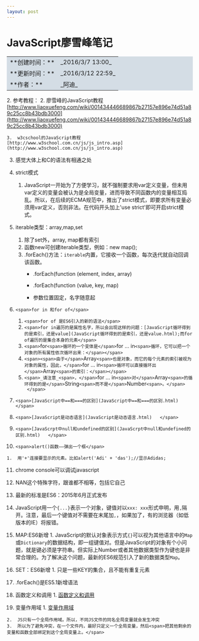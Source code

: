 ```yaml
---
layout: post
---
```


<a name="14946">

# JavaScript廖雪峰笔记

<div>

<table bgcolor="#D4DDE5" border="0">

<tbody>

<tr>

<td>**创建时间：**</td>

<td>_2016/3/7 13:00_</td>

</tr>

<tr>

<td>**更新时间：**</td>

<td>_2016/3/12 22:59_</td>

</tr>

<tr>

<td>**作者：**</td>

<td>_阿迪_</td>

</tr>

</tbody>

</table>

</div>

</a>

<div><a name="14946"><span></span></a>

<a name="14946"></a>
2.  <a name="14946">参考教程：</a>
    <a name="14946"></a>
    2.  <a name="14946">廖雪峰的JavaScript教程</a>[http://www.liaoxuefeng.com/wiki/001434446689867b27157e896e74d51a89c25cc8b43bdb3000](http://www.liaoxuefeng.com/wiki/001434446689867b27157e896e74d51a89c25cc8b43bdb3000)  

    3.  w3cschool的JavaScript教程[http://www.w3school.com.cn/js/js_intro.asp](http://www.w3school.com.cn/js/js_intro.asp)  

3.  感觉大体上和C的语法有相通之处
4.  strict模式  

    1.  JavaScript一开始为了方便学习，就不强制要求用var定义变量，但未用var定义的变量会被认为是全局变量，进而导致不同函数内的变量相互捣乱。所以，在后续的ECMA规范中，推出了strict模式，即要求所有变量必须用var定义，否则非法。在代码开头加上'use strict'即可开启strict模式。
5.  iterable类型：array,map,set
    1.  除了set外，array, map都有索引
    2.  函数new可创建iterable类型，例如：new map();
    3.  .forEach()方法：`iterable`<span>内置，</span><span>它接收一个函数，每次迭代就自动回调该函数。</span>
        *   .forEach(function (element, index, array) 

        *   .forEach(function (value, key, map) 

        *   <span style="font-family: Monaco, Courier, monospace;">参数位置固定，名字随意起</span>
6.  <span>`<span>for in 和for of</span>`</span>
    1.  <span>`<span>for of 是ES6引入的新的语法</span>`</span>
    2.  <span>`<span>for in遍历的是属性名字，所以会出现这样的问题：[JavaScript循环得到的是索引，还是value](JavaScript循环得到的是索引，还是value.html);而for of遍历的是集合本身的元素</span>`</span>
    3.  <span>`<span>`for`<span>循环的一个变体是</span>`for ... in`<span>循环，它可以把一个对象的所有属性依次循环出来：</span></span>`</span>
    4.  <span>`<span><span>由于</span>`Array`<span>也是对象，而它的每个元素的索引被视为对象的属性，因此，</span>`for ... in`<span>循环可以直接循环出</span>`Array`<span>的索引：</span></span>`</span>
    5.  <span>`<span>_请注意_<span>，</span>`for ... in`<span>对</span>`Array`<span>的循环得到的是</span>`String`<span>而不是</span>`Number`<span>。</span>  </span>`</span>
7.  <span>`<span>[JavaScript中==和===的区别](JavaScript中==和===的区别.html)  
    </span>`</span>
8.  <span>`<span>[JavaScript是动态语言](JavaScript是动态语言.html)  
    </span>`</span>
9.  <span>`<span>[JavaScrpt中null和undefined的区别](JavaScrpt中null和undefined的区别.html)  
    </span>`</span>
10.  <span>`<span>alert()函数——弹出一个框</span>`</span>  

    1.  用'+'连接要显示的元素。比如alert('Adi' + 'das');//显示Adidas;  

11.  chrome console可以调试javascript
12.  NAN这个特殊字符，跟谁都不相等，包括它自己
13.  最新的标准是ES6：2015年6月正式发布
14.  <span>JavaScript用一个</span>`{...}`<span>表示一个对象，键值对以</span>`xxx: xxx`<span>形式申明，用</span>`,`<span>隔开。注意，最后一个键值对不需要在末尾加</span>`,`<span>，如果加了，有的浏览器（如低版本的IE）将报错。</span>  

15.  <span>MAP:ES6新增</span>
    1.  <span>JavaScript的默认对象表示方式`{}`可以视为其他语言中的`Map`或`Dictionary`的数据结构，即一组键值对。</span>但是JavaScript的对象有个小问题，就是键必须是字符串。但实际上Number或者其他数据类型作为键也是非常合理的。为了解决这个问题，最新的ES6规范引入了新的数据类型`Map`。
16.  SET：ES6新增
    1.  只是一些KEY的集合，且不能有重复元素
17.  .forEach()是ES5.1新增语法
18.  函数定义和调用
    1.  [函数定义和调用](函数定义和调用.html)  

19.  变量作用域
    1.  [变量作用域](变量作用域.html)  

    2.  JS只有一个全局作用域。所以，不同JS文件的同名全局变量就会发生冲突
    3.  所以为了避免冲突，在一个文件内，最好只定义一个全局变量，然后<span>把其他剩余的变量和函数全部绑定到这个全局变量上。</span>

</div>